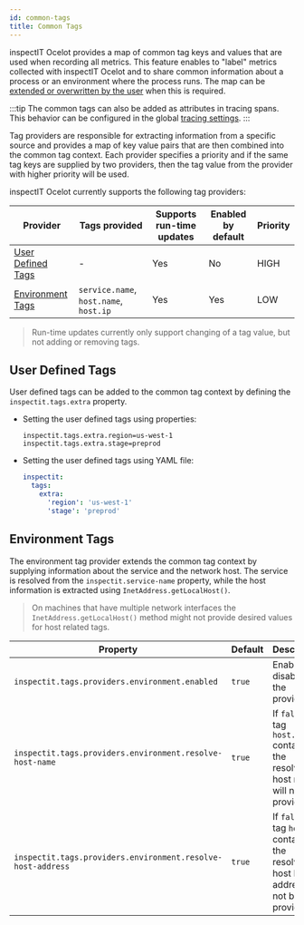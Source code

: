 ```yaml
---
id: common-tags
title: Common Tags
---
```


inspectIT Ocelot provides a map of common tag keys and values that are used when recording all metrics.
This feature enables to "label" metrics collected with inspectIT Ocelot and to share common information about a process or an environment where the process runs.
The map can be [extended or overwritten by the user](#user-defined-tags) when this is required.

:::tip
The common tags can also be added as attributes in tracing spans.
This behavior can be configured in the global [tracing settings](tracing/tracing.md#common-tags-as-attributes).
:::

Tag providers are responsible for extracting information from a specific source and provides a map of key value pairs that are then combined into the common tag context.
Each provider specifies a priority and if the same tag keys are supplied by two providers, then the tag value from the provider with higher priority will be used.

inspectIT Ocelot currently supports the following tag providers:

| Provider                                | Tags provided                          | Supports run-time updates | Enabled by default | Priority |
|-----------------------------------------|----------------------------------------|---------------------------|--------------------|----------|
| [User Defined Tags](#user-defined-tags) | -                                      | Yes                       | No                 | HIGH     |
| [Environment Tags](#environment-tags)   | `service.name`, `host.name`, `host.ip` | Yes                       | Yes                | LOW      |

> Run-time updates currently only support changing of a tag value, but not adding or removing tags.

## User Defined Tags

User defined tags can be added to the common tag context by defining the `inspectit.tags.extra` property.

* Setting the user defined tags using properties:
   ```properties
   inspectit.tags.extra.region=us-west-1
   inspectit.tags.extra.stage=preprod
   ```

* Setting the user defined tags using YAML file:
   ```YAML
   inspectit:
     tags:
       extra:
         'region': 'us-west-1'
         'stage': 'preprod'
   ```

## Environment Tags

The environment tag provider extends the common tag context by supplying information about the service and the network host.
The service is resolved from the `inspectit.service-name` property, while the host information is extracted using `InetAddress.getLocalHost()`.

> On machines that have multiple network interfaces the `InetAddress.getLocalHost()` method might not provide desired values for host related tags.

| Property                                                    | Default | Description                                                                                 |
|-------------------------------------------------------------|---------|---------------------------------------------------------------------------------------------|
| `inspectit.tags.providers.environment.enabled`              | `true`  | Enables or disables the provider.                                                           |
| `inspectit.tags.providers.environment.resolve-host-name`    | `true`  | If `false`, the tag `host.name` containing the resolved host name will not be provided.     |
| `inspectit.tags.providers.environment.resolve-host-address` | `true`  | If `false`, the tag `host.ip` containing the resolved host IP address will not be provided. |
